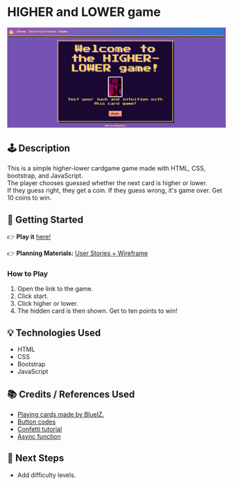 # HIGHER and LOWER game

![Game Screenshot](./assets/screenshot.png)

## 🕹️ Description

This is a simple higher-lower cardgame game made with HTML, CSS, bootstrap, and JavaScript.  
The player chooses guessed whether the next card is higher or lower.  
If they guess right, they get a coin. If they guess wrong, it's game over. Get 10 coins to win.

## 🚀 Getting Started

👉 **Play it** [here!](https://brewedbyalya.github.io/HigherLower-BrowserGame/mainpage.html)

👉 **Planning Materials:**
 [User Stories + Wireframe](https://trello.com/b/RyrGqcxp/higher-lower-game)

### How to Play
1. Open the link to the game.
2. Click start.
3. Click higher or lower.
4. The hidden card is then shown. Get to ten points to win!

## 💡 Technologies Used

- HTML
- CSS
- Bootstrap
- JavaScript

## 📚 Credits / References Used
- [Playing cards made by BlueIZ.](https://witchs-heart.fandom.com/wiki/Minigame/Gallery#Noel's_Minigame_(High-Low))
- [Button codes](https://www.cssbuttongenerator.com/)
- [Confetti tutorial](https://medium.com/@aleksej.gudkov/how-to-create-a-confetti-css-animation-a-step-by-step-guide-4ef79bf5ce2e)
- [Async function](https://developer.mozilla.org/en-US/docs/Web/JavaScript/Reference/Statements/async_function)

## 🚧 Next Steps

- Add difficulty levels.